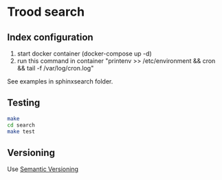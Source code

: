 # Trood search

## Index configuration

1. start docker container (docker-compose up -d)
2. run this command in container "printenv >> /etc/environment && cron && tail -f /var/log/cron.log"

See examples in sphinxsearch folder.

## Testing

```bash
make
cd search
make test
```

## Versioning

Use [Semantic Versioning](https://semver.org/)